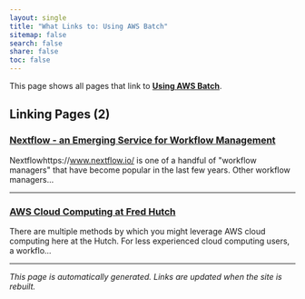```yaml
---
layout: single
title: "What Links to: Using AWS Batch"
sitemap: false
search: false
share: false
toc: false
---
```


This page shows all pages that link to **[Using AWS Batch](/compdemos/aws-batch/)**.

## Linking Pages (2)

### [Nextflow - an Emerging Service for Workflow Management](/compdemos/nextflow/)

Nextflowhttps://www.nextflow.io/ is one of a handful of "workflow managers" that have become popular in the last few years. 
Other workflow managers...

---

### [AWS Cloud Computing at Fred Hutch](/scicomputing/compute_cloud/)

There are multiple methods by which you might leverage AWS cloud computing here at the Hutch.  For less experienced cloud computing users, a workflo...

---


*This page is automatically generated. Links are updated when the site is rebuilt.*
